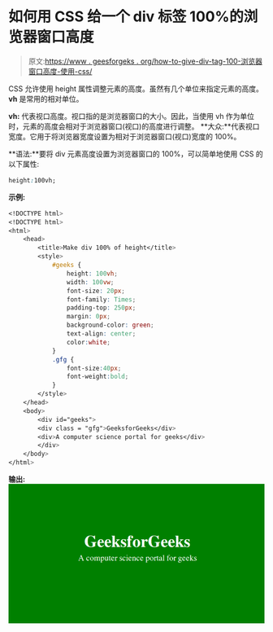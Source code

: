 # 如何用 CSS 给一个 div 标签 100%的浏览器窗口高度

> 原文:[https://www . geesforgeks . org/how-to-give-div-tag-100-浏览器窗口高度-使用-css/](https://www.geeksforgeeks.org/how-to-give-a-div-tag-100-height-of-the-browser-window-using-css/)

CSS 允许使用 height 属性调整元素的高度。虽然有几个单位来指定元素的高度。 **vh** 是常用的相对单位。

**vh:** 代表视口高度。视口指的是浏览器窗口的大小。因此，当使用 vh 作为单位时，元素的高度会相对于浏览器窗口(视口)的高度进行调整。
**大众:**代表视口宽度。它用于将浏览器宽度设置为相对于浏览器窗口(视口)宽度的 100%。

**语法:**要将 div 元素高度设置为浏览器窗口的 100%，可以简单地使用 CSS 的以下属性:

```css
height:100vh;
```

**示例:**

```css
<!DOCTYPE html>
<!DOCTYPE html>
<html>
    <head>
        <title>Make div 100% of height</title>
        <style>
            #geeks {
                height: 100vh;
                width: 100vw;
                font-size: 20px;
                font-family: Times;
                padding-top: 250px;                 
                margin: 0px;         
                background-color: green;
                text-align: center;
                color:white;
            }
            .gfg {
                font-size:40px;
                font-weight:bold;
            }
        </style>
    </head>
    <body>
        <div id="geeks">
        <div class = "gfg">GeeksforGeeks</div>
        <div>A computer science portal for geeks</div>
        </div>
    </body>
</html>                    
```

**输出:**
![div 100%](img/22e649490fb3f05a4bd254546400f6af.png)